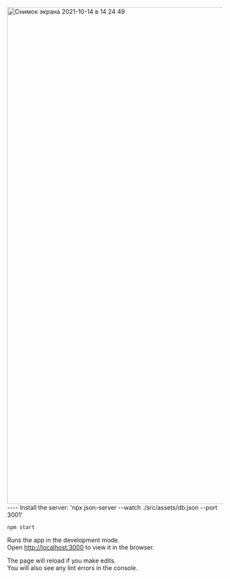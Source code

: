 <img width="1160" alt="Снимок экрана 2021-10-14 в 14 24 49" src="https://user-images.githubusercontent.com/89647886/137308735-f54041a1-bb0e-477b-ab02-df262acd7b41.png">
----
Install the server: 'npx json-server --watch ./src/assets/db.json --port 3001'

 `npm start`

Runs the app in the development mode.\
Open [http://localhost:3000](http://localhost:3000) to view it in the browser.

The page will reload if you make edits.\
You will also see any lint errors in the console.


